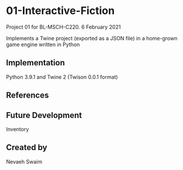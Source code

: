 # 01-Interactive-Fiction
Project 01 for BL-MSCH-C220. 6 February 2021

Implements a Twine project (exported as a JSON file) in a home-grown game engine written in Python



## Implementation
Python 3.9.1 and Twine 2 (Twison 0.0.1 format)

## References


## Future Development
Inventory

## Created by
Nevaeh Swaim